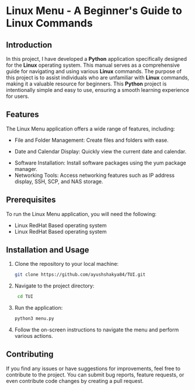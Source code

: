 # Linux Menu - A Beginner's Guide to Linux Commands

## Introduction
In this project, I have developed a **Python** application specifically designed for the **Linux** operating system. This manual serves as a comprehensive guide for navigating and using various **Linux** commands. The purpose of this project is to assist individuals who are unfamiliar with **Linux** commands, making it a valuable resource for beginners. This **Python** project is intentionally simple and easy to use, ensuring a smooth learning experience for users.

## Features
The Linux Menu application offers a wide range of features, including:
- File and Folder Management: Create files and folders with ease.
* Date and Calendar Display: Quickly view the current date and calendar.
+ Software Installation: Install software packages using the yum package manager.
+ Networking Tools: Access networking features such as IP address display, SSH, SCP, and NAS storage.

## Prerequisites
To run the Linux Menu application, you will need the following:
+ Linux RedHat Based operating system
+ Linux RedHat Based operating system

## Installation and Usage
1. Clone the repository to your local machine:
   ```bash
   git clone https://github.com/ayushshakya84/TUI.git
    ```
2. Navigate to the project directory:
   ```bash
    cd TUI
    ```
3. Run the application:
   ```bash
   python3 menu.py
   ```
4. Follow the on-screen instructions to navigate the menu and perform various actions.

## Contributing
If you find any issues or have suggestions for improvements, feel free to contribute to the project. You can submit bug reports, feature requests, or even contribute code changes by creating a pull request.

